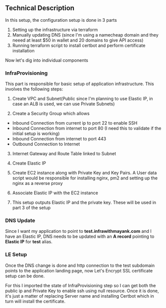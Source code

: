 ## Technical Description

In this setup, the configuration setup is done in 3 parts

1. Setting up the infrastructure via terraform 
2. Manually updating DNS (since I'm using a namecheap domain and they neeed at least $50 in wallet and 20 domains to give API access)
3. Running terraform script to install certbot and perform certificate installation

Now let's dig into individual components

### InfraProvisioning

This part is responsible for basic setup of application infrastructure. This involves the following steps:

1. Create VPC and Subnet(Public since I'm planning to use Elastic IP, in case an ALB is used, we can use Private Subnets)

2. Create a Security Group which allows
  - Inbound Connection from current ip to port 22 to enable SSH
  - Inbound Connection from internet to port 80 (I need this to validate if the initial setup is working)
  - Inbound Connection from internet to port 443
  - Outbound Connection to Internet

3. Internet Gateway and Route Table linked to Subnet

4. Create Elastic IP 

5. Create EC2 instance along with Private Key and Key Pairs. A User data script would be responsible for installing nginx, pm2 and setting up the nginx as a reverse proxy

6. Associate Elastic IP with the EC2 instance

7. This setup outputs Elastic IP and the private key. These will be used in part 3 of the setup

### DNS Update

Since I want my application to point to **test.infrawithmayank.com** and I have an Elastic IP, DNS needs to be updated with an **A record** pointing to **Elastic IP** for **test** alias. 

### LE Setup

Once the DNS change is done and http connection to the test subdomain points to the application landing page, now Let's Encrypt SSL certificate setup can be done. 

For this I imported the state of InfraProvisioning step so I can get both the public ip and Private Key to enable ssh using null resource. Once it is done, it's just a matter of replacing Server name and installing Certbot which in turn will install the certificate. 